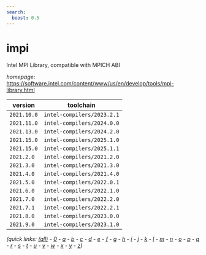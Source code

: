 ```yaml
---
search:
  boost: 0.5
---
```

# impi

Intel MPI Library, compatible with MPICH ABI

*homepage*: <https://software.intel.com/content/www/us/en/develop/tools/mpi-library.html>

version | toolchain
--------|----------
``2021.10.0`` | ``intel-compilers/2023.2.1``
``2021.11.0`` | ``intel-compilers/2024.0.0``
``2021.13.0`` | ``intel-compilers/2024.2.0``
``2021.15.0`` | ``intel-compilers/2025.1.0``
``2021.15.0`` | ``intel-compilers/2025.1.1``
``2021.2.0`` | ``intel-compilers/2021.2.0``
``2021.3.0`` | ``intel-compilers/2021.3.0``
``2021.4.0`` | ``intel-compilers/2021.4.0``
``2021.5.0`` | ``intel-compilers/2022.0.1``
``2021.6.0`` | ``intel-compilers/2022.1.0``
``2021.7.0`` | ``intel-compilers/2022.2.0``
``2021.7.1`` | ``intel-compilers/2022.2.1``
``2021.8.0`` | ``intel-compilers/2023.0.0``
``2021.9.0`` | ``intel-compilers/2023.1.0``


*(quick links: [(all)](../index.md) - [0](../0/index.md) - [a](../a/index.md) - [b](../b/index.md) - [c](../c/index.md) - [d](../d/index.md) - [e](../e/index.md) - [f](../f/index.md) - [g](../g/index.md) - [h](../h/index.md) - [i](../i/index.md) - [j](../j/index.md) - [k](../k/index.md) - [l](../l/index.md) - [m](../m/index.md) - [n](../n/index.md) - [o](../o/index.md) - [p](../p/index.md) - [q](../q/index.md) - [r](../r/index.md) - [s](../s/index.md) - [t](../t/index.md) - [u](../u/index.md) - [v](../v/index.md) - [w](../w/index.md) - [x](../x/index.md) - [y](../y/index.md) - [z](../z/index.md))*

